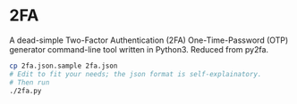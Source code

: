 # 2FA

A dead-simple Two-Factor Authentication (2FA) One-Time-Password (OTP) generator command-line tool written in Python3. Reduced from py2fa.

```bash
cp 2fa.json.sample 2fa.json
# Edit to fit your needs; the json format is self-explainatory.
# Then run
./2fa.py
```
